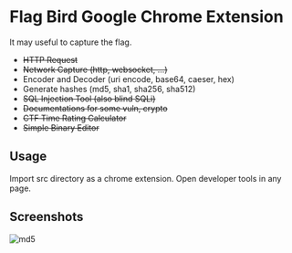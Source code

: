 # Flag Bird Google Chrome Extension

It may useful to capture the flag.

- ~~HTTP Request~~
- ~~Network Capture (http, websocket, ...)~~
- Encoder and Decoder (uri encode, base64, caeser, hex)
- Generate hashes (md5, sha1, sha256, sha512)
- ~~SQL Injection Tool (also blind SQLi)~~
- ~~Documentations for some vuln, crypto~~
- ~~CTF Time Rating Calculator~~
- ~~Simple Binary Editor~~

## Usage
Import src directory as a chrome extension.
Open developer tools in any page.

## Screenshots
![md5](https://raw.githubusercontent.com/tyage/flag-bird/master/screenshot/md5.gif)
